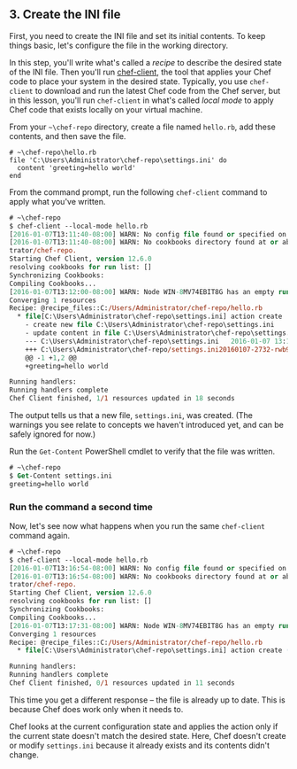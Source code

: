 ## 3. Create the INI file

First, you need to create the INI file and set its initial contents. To keep things basic, let's configure the file in the working directory.

In this step, you'll write what's called a _recipe_ to describe the desired state of the INI file. Then you'll run [chef-client](https://docs.chef.io/ctl_chef_client.html), the tool that applies your Chef code to place your system in the desired state. Typically, you use  `chef-client` to download and run the latest Chef code from the Chef server, but in this lesson, you'll run `chef-client` in what's called _local mode_ to apply Chef code that exists locally on your virtual machine.

From your <code class="file-path">~\chef-repo</code> directory, create a file named <code class="file-path">hello.rb</code>, add these contents, and then save the file.

```ruby-Win32
# ~\chef-repo\hello.rb
file 'C:\Users\Administrator\chef-repo\settings.ini' do
  content 'greeting=hello world'
end
```

From the command prompt, run the following `chef-client` command to apply what you've written.

```ps
# ~\chef-repo
$ chef-client --local-mode hello.rb
[2016-01-07T13:11:40-08:00] WARN: No config file found or specified on command line, using command line options.
[2016-01-07T13:11:40-08:00] WARN: No cookbooks directory found at or above current directory.  Assuming C:/Users/Adminis
trator/chef-repo.
Starting Chef Client, version 12.6.0
resolving cookbooks for run list: []
Synchronizing Cookbooks:
Compiling Cookbooks...
[2016-01-07T13:12:00-08:00] WARN: Node WIN-8MV74EBIT8G has an empty run list.
Converging 1 resources
Recipe: @recipe_files::C:/Users/Administrator/chef-repo/hello.rb
  * file[C:\Users\Administrator\chef-repo\settings.ini] action create
    - create new file C:\Users\Administrator\chef-repo\settings.ini
    - update content in file C:\Users\Administrator\chef-repo\settings.ini from none to 6823fa
    --- C:\Users\Administrator\chef-repo\settings.ini   2016-01-07 13:12:00.000000000 -0800
    +++ C:\Users\Administrator\chef-repo/settings.ini20160107-2732-rwb912       2016-01-07 13:12:00.000000000 -0800
    @@ -1 +1,2 @@
    +greeting=hello world

Running handlers:
Running handlers complete
Chef Client finished, 1/1 resources updated in 18 seconds
```

The output tells us that a new file, <code class="file-path">settings.ini</code>, was created. (The warnings you see relate to concepts we haven't introduced yet, and can be safely ignored for now.)

Run the `Get-Content` PowerShell cmdlet to verify that the file was written.

```ps
# ~\chef-repo
$ Get-Content settings.ini
greeting=hello world
```

### Run the command a second time

Now, let's see now what happens when you run the same `chef-client` command again.

```ps
# ~\chef-repo
$ chef-client --local-mode hello.rb
[2016-01-07T13:16:54-08:00] WARN: No config file found or specified on command line, using command line options.
[2016-01-07T13:16:54-08:00] WARN: No cookbooks directory found at or above current directory.  Assuming C:/Users/Adminis
trator/chef-repo.
Starting Chef Client, version 12.6.0
resolving cookbooks for run list: []
Synchronizing Cookbooks:
Compiling Cookbooks...
[2016-01-07T13:17:31-08:00] WARN: Node WIN-8MV74EBIT8G has an empty run list.
Converging 1 resources
Recipe: @recipe_files::C:/Users/Administrator/chef-repo/hello.rb
  * file[C:\Users\Administrator\chef-repo\settings.ini] action create (up to date)

Running handlers:
Running handlers complete
Chef Client finished, 0/1 resources updated in 11 seconds
```

This time you get a different response &ndash; the file is already up to date. This is because Chef does work only when it needs to.

Chef looks at the current configuration state and applies the action only if the current state doesn't match the desired state. Here, Chef doesn't create or modify <code class="file-path">settings.ini</code> because it already exists and its contents didn't change.
